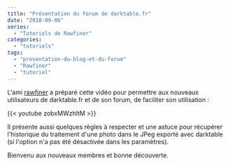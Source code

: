 ```yaml
---
title: "Présentation du forum de darktable.fr"
date: "2018-09-06"
series:
  - "Tutoriels de Rawfiner"
categories: 
  - "tutoriels"
tags: 
  - "presentation-du-blog-et-du-forum"
  - "Rawfiner"
  - "tutoriel"
---
```


L'ami [rawfiner](https://peertube.mastodon.host/accounts/rawfiner) a préparé cette vidéo pour permettre aux nouveaux utilisateurs de darktable.fr et de son forum, de faciliter son utilisation :

{{< youtube zobxMWzhltM >}}

Il présente aussi quelques règles à respecter et une astuce pour récupérer l'historique du traitement d'une photo dans le JPeg exporté avec darktable (si l'option n'a pas été désactivée dans les paramètres).

Bienvenu aux nouveaux membres et bonne découverte.
